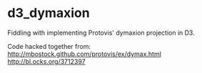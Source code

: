 d3_dymaxion
===========

Fiddling with implementing Protovis' dymaxion projection in D3.

Code hacked together from:
http://mbostock.github.com/protovis/ex/dymax.html
http://bl.ocks.org/3712397